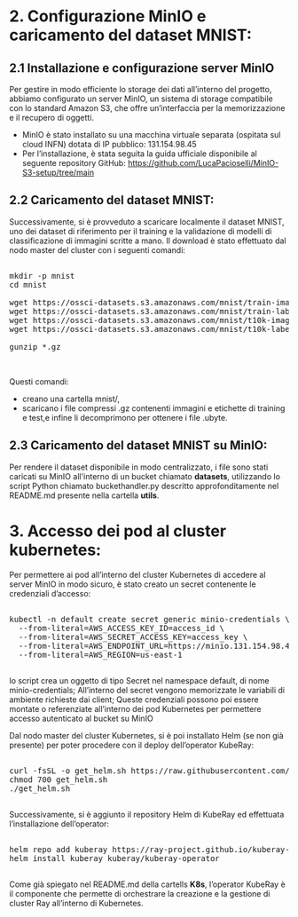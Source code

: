 # 2. Configurazione MinIO e caricamento del dataset MNIST:

## 2.1 Installazione e configurazione server MinIO

Per gestire in modo efficiente lo storage dei dati all’interno del progetto, abbiamo configurato un server MinIO, un sistema di storage compatibile con lo standard Amazon S3, che offre un’interfaccia per la memorizzazione e il recupero di oggetti.

- MinIO è stato installato su una macchina virtuale separata (ospitata sul cloud INFN) dotata di IP pubblico:
131.154.98.45
- Per l’installazione, è stata seguita la guida ufficiale disponibile al seguente repository GitHub: https://github.com/LucaPacioselli/MinIO-S3-setup/tree/main


## 2.2 Caricamento del dataset MNIST:

Successivamente, si è provveduto a scaricare localmente il dataset MNIST, uno dei dataset di riferimento per il training e la validazione di modelli di classificazione di immagini scritte a mano. Il download è stato effettuato dal nodo master del cluster con i seguenti comandi:

<pre lang="markdown">

mkdir -p mnist
cd mnist

wget https://ossci-datasets.s3.amazonaws.com/mnist/train-images-idx3-ubyte.gz
wget https://ossci-datasets.s3.amazonaws.com/mnist/train-labels-idx1-ubyte.gz
wget https://ossci-datasets.s3.amazonaws.com/mnist/t10k-images-idx3-ubyte.gz
wget https://ossci-datasets.s3.amazonaws.com/mnist/t10k-labels-idx1-ubyte.gz

gunzip *.gz


</pre>

Questi comandi:
- creano una cartella mnist/,
- scaricano i file compressi .gz contenenti immagini e etichette di training e test,e infine li decomprimono per ottenere i file .ubyte.


## 2.3 Caricamento del dataset MNIST su MinIO:
Per rendere il dataset disponibile in modo centralizzato, i file sono stati caricati su MinIO all'interno di un bucket chiamato **datasets**, utilizzando lo script Python chiamato buckethandler.py descritto approfonditamente nel README.md presente nella cartella **utils**.



# 3. Accesso dei pod al cluster kubernetes:

Per permettere ai pod all’interno del cluster Kubernetes di accedere al server MinIO in modo sicuro, è stato creato un secret contenente le credenziali d’accesso:

<pre lang="markdown">

kubectl -n default create secret generic minio-credentials \
  --from-literal=AWS_ACCESS_KEY_ID=access_id \
  --from-literal=AWS_SECRET_ACCESS_KEY=access_key \
  --from-literal=AWS_ENDPOINT_URL=https://minio.131.154.98.45.myip.cloud.infn.it \
  --from-literal=AWS_REGION=us-east-1

</pre>

lo script crea un oggetto di tipo Secret nel namespace default, di nome minio-credentials;
All’interno del secret vengono memorizzate le variabili di ambiente richieste dai client;
Queste credenziali possono poi essere montate o referenziate all’interno dei pod Kubernetes per permettere accesso autenticato al bucket su MinIO

Dal nodo master del cluster Kubernetes, si è poi installato Helm (se non già presente) per poter procedere con il deploy dell’operator KubeRay:

<pre lang="markdown">

curl -fsSL -o get_helm.sh https://raw.githubusercontent.com/helm/helm/main/scripts/get-helm-3
chmod 700 get_helm.sh
./get_helm.sh

</pre>

Successivamente, si è aggiunto il repository Helm di KubeRay ed effettuata l’installazione dell’operator:

<pre lang="markdown">

helm repo add kuberay https://ray-project.github.io/kuberay-helm/
helm install kuberay kuberay/kuberay-operator

</pre>

Come già spiegato nel README.md della cartells **K8s**, l’operator KubeRay è il componente che permette di orchestrare la creazione e la gestione di cluster Ray all’interno di Kubernetes.



